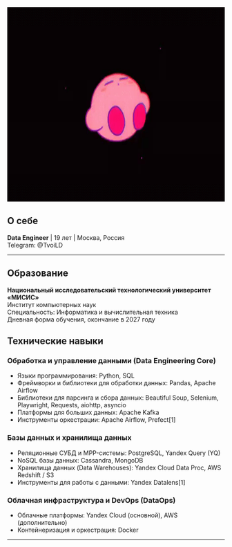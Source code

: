 <div align="center">
  <img src="Banner2.gif" width="900" height="450"/>
</div>



      
## О себе

**Data Engineer** | 19 лет | Москва, Россия  
Telegram: @TvoiLD

---

## Образование

**Национальный исследовательский технологический университет «МИСИС»**  
Институт компьютерных наук  
Специальность: Информатика и вычислительная техника  
Дневная форма обучения, окончание в 2027 году



## Технические навыки

### Обработка и управление данными (Data Engineering Core)
- Языки программирования: Python, SQL
- Фреймворки и библиотеки для обработки данных: Pandas, Apache Airflow
- Библиотеки для парсинга и сбора данных: Beautiful Soup, Selenium, Playwright, Requests, aiohttp, asyncio
- Платформы для больших данных: Apache Kafka
- Инструменты оркестрации: Apache Airflow, Prefect[1]

### Базы данных и хранилища данных
- Реляционные СУБД и MPP-системы: PostgreSQL, Yandex Query (YQ)
- NoSQL базы данных: Cassandra, MongoDB
- Хранилища данных (Data Warehouses): Yandex Cloud Data Proc, AWS Redshift / S3
- Инструменты для работы с данными: Yandex Datalens[1]

### Облачная инфраструктура и DevOps (DataOps)
- Облачные платформы: Yandex Cloud (основной), AWS (дополнительно)
- Контейнеризация и оркестрация: Docker

---
